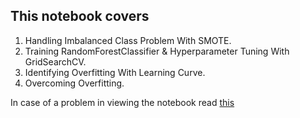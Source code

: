 <html>
<h2>This notebook covers</h2>
<ol>
<li>Handling Imbalanced Class Problem With SMOTE.</li>
<li>Training RandomForestClassifier & Hyperparameter Tuning With GridSearchCV.</li>
<li>Identifying Overfitting With Learning Curve.</li>
<li>Overcoming Overfitting.</li>
</ol>
<p>In case of a problem in viewing the notebook read <a href="https://github.com/iurisegtovich/PyTherm-applied-thermodynamics/issues/11" target="_blank">this</a></p>
</html>
